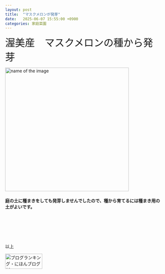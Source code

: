 ```yaml
---
layout: post
title:  "マスクメロンが発芽"
date:   2025-06-07 15:55:00 +0900
categories: 家庭菜園
---
```



<font size="6" face="ＭＳ ゴシック">渥美産　マスクメロンの種から発芽</font>


<img src="https://se8move.github.io/blog/img/IMG_E6090.JPG" alt="name of the image" width="400" height="auto">


<h4>庭の土に種まきをしても発芽しませんでしたので、種から育てるには種まき用の土がよいです。</h4><br>

<h5></h5><br>

<a href="https://hb.afl.rakuten.co.jp/ichiba/48f8e34d.527de77f.48f8e34e.f90b5471/?pc=https%3A%2F%2Fitem.rakuten.co.jp%2Fchanet%2F81330%2F&link_type=pict&ut=eyJwYWdlIjoiaXRlbSIsInR5cGUiOiJwaWN0Iiwic2l6ZSI6IjI0MHgyNDAiLCJuYW0iOjEsIm5hbXAiOiJyaWdodCIsImNvbSI6MSwiY29tcCI6ImRvd24iLCJwcmljZSI6MSwiYm9yIjoxLCJjb2wiOjEsImJidG4iOjEsInByb2QiOjAsImFtcCI6ZmFsc2V9" target="_blank" rel="nofollow sponsored noopener" style="word-wrap:break-word;"><img src="https://hbb.afl.rakuten.co.jp/hgb/48f8e34d.527de77f.48f8e34e.f90b5471/?me_id=1211165&item_id=10163156&pc=https%3A%2F%2Fthumbnail.image.rakuten.co.jp%2F%400_mall%2Fchanet%2Fcabinet%2F813%2F81330-1.jpg%3F_ex%3D240x240&s=240x240&t=pict" border="0" style="margin:2px" alt="" title=""></a>


以上  

<a href="https://blogmura.com/ranking/in?p_cid=11125410" target="_blank"><img src="https://b.blogmura.com/banner-blogmura-portfolio.svg" width="120" height="49" border="0" alt="ブログランキング・にほんブログ村へ" /></a>


